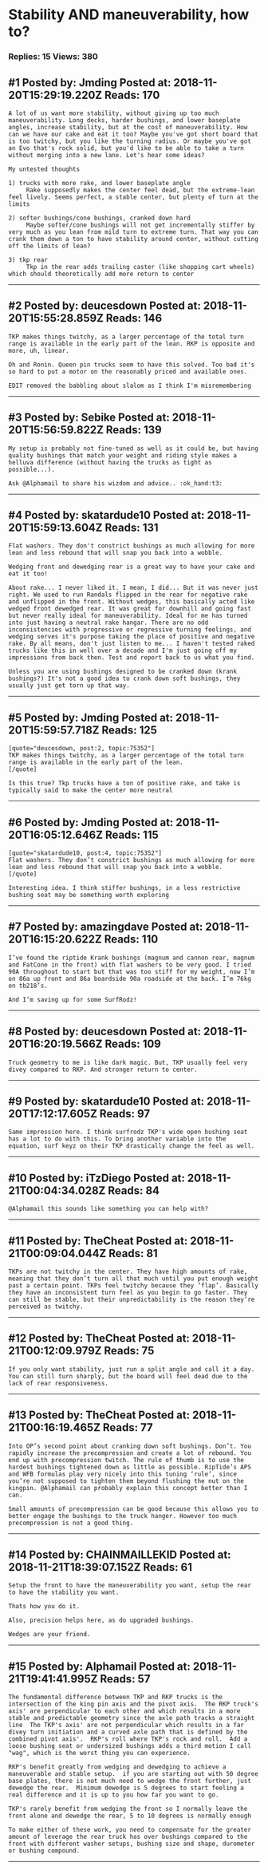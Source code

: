 # Stability AND maneuverability, how to?

### Replies: 15 Views: 380

## \#1 Posted by: Jmding Posted at: 2018-11-20T15:29:19.220Z Reads: 170

```
A lot of us want more stability, without giving up too much maneuverability. Long decks, harder bushings, and lower baseplate angles, increase stability, but at the cost of maneuverability. How can we have our cake and eat it too? Maybe you've got short board that is too twitchy, but you like the turning radius. Or maybe you've got an Evo that's rock solid, but you'd like to be able to take a turn without merging into a new lane. Let's hear some ideas? 

My untested thoughts 

1) trucks with more rake, and lower baseplate angle
     Rake supposedly makes the center feel dead, but the extreme-lean feel lively. Seems perfect, a stable center, but plenty of turn at the limits

2) softer bushings/cone bushings, cranked down hard 
     Maybe softer/cone bushings will not get incrementally stiffer by very much as you lean from mild turn to extreme turn. That way you can crank them down a ton to have stability around center, without cutting off the limits of lean?

3) tkp rear 
     Tkp in the rear adds trailing caster (like shopping cart wheels) which should theoretically add more return to center
```

---
## \#2 Posted by: deucesdown Posted at: 2018-11-20T15:55:28.859Z Reads: 146

```
TKP makes things twitchy, as a larger percentage of the total turn range is available in the early part of the lean. RKP is opposite and more, uh, linear.

Oh and Ronin. Queen pin trucks seem to have this solved. Too bad it's so hard to put a motor on the reasonably priced and available ones.

EDIT removed the babbling about slalom as I think I'm misremembering
```

---
## \#3 Posted by: Sebike Posted at: 2018-11-20T15:56:59.822Z Reads: 139

```
My setup is probably not fine-tuned as well as it could be, but having quality bushings that match your weight and riding style makes a helluva difference (without having the trucks as tight as possible...). 

Ask @Alphamail to share his wizdom and advice.. :ok_hand:t3:
```

---
## \#4 Posted by: skatardude10 Posted at: 2018-11-20T15:59:13.604Z Reads: 131

```
Flat washers. They don't constrict bushings as much allowing for more lean and less rebound that will snap you back into a wobble. 

Wedging front and dewedging rear is a great way to have your cake and eat it too! 

About rake... I never liked it. I mean, I did... But it was never just right. We used to run Randals flipped in the rear for negative rake and unflipped in the front. Without wedges, this basically acted like wedged front dewedged rear. It was great for downhill and going fast but never really ideal for maneuverability. Ideal for me has turned into just having a neutral rake hangar. There are no odd inconsistencies with progressive or regressive turning feelings, and wedging serves it's purpose taking the place of positive and negative rake. By all means, don't just listen to me... I haven't tested raked trucks like this in well over a decade and I'm just going off my impressions from back then. Test and report back to us what you find.

Unless you are using bushings designed to be cranked down (krank bushings?) It's not a good idea to crank down soft bushings, they usually just get torn up that way.
```

---
## \#5 Posted by: Jmding Posted at: 2018-11-20T15:59:57.718Z Reads: 125

```
[quote="deucesdown, post:2, topic:75352"]
TKP makes things twitchy, as a larger percentage of the total turn range is available in the early part of the lean.
[/quote]

Is this true? Tkp trucks have a ton of positive rake, and take is typically said to make the center more neutral
```

---
## \#6 Posted by: Jmding Posted at: 2018-11-20T16:05:12.646Z Reads: 115

```
[quote="skatardude10, post:4, topic:75352"]
Flat washers. They don’t constrict bushings as much allowing for more lean and less rebound that will snap you back into a wobble.
[/quote]

Interesting idea. I think stiffer bushings, in a less restrictive bushing seat may be something worth exploring
```

---
## \#7 Posted by: amazingdave Posted at: 2018-11-20T16:15:20.622Z Reads: 110

```
I’ve found the riptide Krank bushings (magnum and cannon rear, magnum and FatCone in the front) with flat washers to be very good. I tried 90A throughout to start but that was too stiff for my weight, now I’m on 86a up front and 86a boardside 90a roadside at the back. I’m 76kg on tb218’s. 

And I’m saving up for some SurfRodz!
```

---
## \#8 Posted by: deucesdown Posted at: 2018-11-20T16:20:19.566Z Reads: 109

```
Truck geometry to me is like dark magic. But, TKP usually feel very divey compared to RKP. And stronger return to center.
```

---
## \#9 Posted by: skatardude10 Posted at: 2018-11-20T17:12:17.605Z Reads: 97

```
Same impression here. I think surfrodz TKP's wide open bushing seat has a lot to do with this. To bring another variable into the equation, surf keyz on their TKP drastically change the feel as well.
```

---
## \#10 Posted by: iTzDiego Posted at: 2018-11-21T00:04:34.028Z Reads: 84

```
@Alphamail this sounds like something you can help with?
```

---
## \#11 Posted by: TheCheat Posted at: 2018-11-21T00:09:04.044Z Reads: 81

```
TKPs are not twitchy in the center. They have high amounts of rake, meaning that they don’t turn all that much until you put enough weight past a certain point. TKPs feel twitchy because they ‘flap’. Basically they have an inconsistent turn feel as you begin to go faster. They can still be stable, but their unpredictability is the reason they’re perceived as twitchy.
```

---
## \#12 Posted by: TheCheat Posted at: 2018-11-21T00:12:09.979Z Reads: 75

```
If you only want stability, just run a split angle and call it a day. You can still turn sharply, but the board will feel dead due to the lack of rear responsiveness.
```

---
## \#13 Posted by: TheCheat Posted at: 2018-11-21T00:16:19.465Z Reads: 77

```
Into OP’s second point about cranking down soft bushings. Don’t. You rapidly increase the precompression and create a lot of rebound. You end up with precompression twitch. The rule of thumb is to use the hardest bushings tightened down as little as possible. RipTide’s APS and WFB formulas play very nicely into this tuning ‘rule’, since you’re not supposed to tighten them beyond flushing the nut on the kingpin. @Alphamail can probably explain this concept better than I can.

Small amounts of precompression can be good because this allows you to better engage the bushings to the truck hanger. However too much precompression is not a good thing.
```

---
## \#14 Posted by: CHAINMAILLEKID Posted at: 2018-11-21T18:39:07.152Z Reads: 61

```
Setup the front to have the maneuverability you want, setup the rear to have the stability you want.

Thats how you do it.

Also, precision helps here, as do upgraded bushings.

Wedges are your friend.
```

---
## \#15 Posted by: Alphamail Posted at: 2018-11-21T19:41:41.995Z Reads: 57

```
The fundamental difference between TKP and RKP trucks is the intersection of the king pin axis and the pivot axis.  The RKP truck's axis' are perpendicular to each other and which results in a more stable and predictable geometry since the axle path tracks a straight line  The TKP's axis' are not perpendicular which results in a far divey turn initiation and a curved axle path that is defined by the combined pivot axis'.  RKP's roll where TKP's rock and roll.  Add a loose bushing seat or undersized bushings adds a third motion I call "wag", which is the worst thing you can experience.  

RKP's benefit greatly from wedging and dewedging to achieve a maneuverable and stable setup.  if you are starting out with 50 degree base plates, there is not much need to wedge the front further, just dewedge the rear.  Minimum dewedge is 5 degrees to start feeling a real difference and it is up to you how far you want to go.  

TKP's rarely benefit from wedging the front so I normally leave the front alone and dewedge the rear, 5 to 10 degrees is normally enough

To make either of these work, you need to compensate for the greater amount of leverage the rear truck has over bushings compared to the front with different washer setups, bushing size and shape, durometer or bushing compound.
```

---
